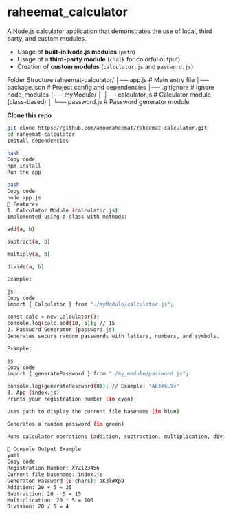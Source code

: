 # raheemat_calculator
A Node.js calculator application that demonstrates the use of local, third party, and custom modules.

- Usage of **built-in Node.js modules** (`path`)
- Usage of a **third-party module** (`chalk` for colorful output)
- Creation of **custom modules** (`calculator.js` and `password.js`)

Folder Structure
raheemat-calculator/
│── app.js # Main entry file
│── package.json # Project config and dependencies
│── .gitignore # Ignore node_modules
│── myModule/
│ ├── calculator.js # Calculator module (class-based)
│ └── password.js # Password generator module

**Clone this repo**  
   ```bash
   git clone https://github.com/amooraheemat/raheemat-calculator.git
   cd raheemat-calculator
Install dependencies

bash
Copy code
npm install
Run the app

bash
Copy code
node app.js
🧮 Features
1. Calculator Module (calculator.js)
Implemented using a class with methods:

add(a, b)

subtract(a, b)

multiply(a, b)

divide(a, b)

Example:

js
Copy code
import { Calculator } from "./myModule/calculator.js";

const calc = new Calculator();
console.log(calc.add(10, 5)); // 15
2. Password Generator (password.js)
Generates secure random passwords with letters, numbers, and symbols.

Example:

js
Copy code
import { generatePassword } from "./my_module/password.js";

console.log(generatePassword(8)); // Example: "Ab3#kL9x"
3. App (index.js)
Prints your registration number (in cyan)

Uses path to display the current file basename (in blue)

Generates a random password (in green)

Runs calculator operations (addition, subtraction, multiplication, division) with results in different chalk colors

🎨 Console Output Example
yaml
Copy code
Registration Number: XYZ123456
Current file basename: index.js
Generated Password (8 chars): aK3l#Xp9
Addition: 20 + 5 = 25
Subtraction: 20 - 5 = 15
Multiplication: 20 * 5 = 100
Division: 20 / 5 = 4